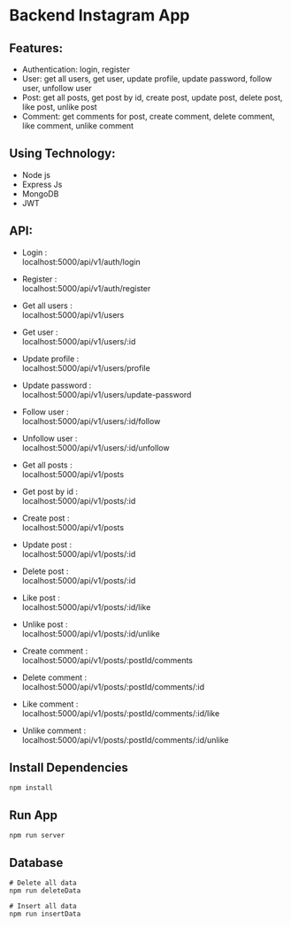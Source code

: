 # Backend Instagram App

## Features:

- Authentication: login, register
- User: get all users, get user, update profile, update password, follow user, unfollow user
- Post: get all posts, get post by id, create post, update post, delete post, like post, unlike post
- Comment: get comments for post, create comment, delete comment, like comment, unlike comment

## Using Technology:

- Node js
- Express Js
- MongoDB
- JWT

## API:

- Login : <br/>
  localhost:5000/api/v1/auth/login
- Register : <br/>
  localhost:5000/api/v1/auth/register

- Get all users :<br/>
  localhost:5000/api/v1/users
- Get user :<br/>
  localhost:5000/api/v1/users/:id
- Update profile :<br/>
  localhost:5000/api/v1/users/profile
- Update password : <br/>
  localhost:5000/api/v1/users/update-password
- Follow user :<br/>
  localhost:5000/api/v1/users/:id/follow
- Unfollow user :<br/>
  localhost:5000/api/v1/users/:id/unfollow

- Get all posts : <br/>
  localhost:5000/api/v1/posts
- Get post by id : <br/>
  localhost:5000/api/v1/posts/:id
- Create post : <br/>
  localhost:5000/api/v1/posts
- Update post : <br/>
  localhost:5000/api/v1/posts/:id
- Delete post : <br/>
  localhost:5000/api/v1/posts/:id
- Like post : <br/>
  localhost:5000/api/v1/posts/:id/like
- Unlike post : <br/>
  localhost:5000/api/v1/posts/:id/unlike

- Create comment : <br/>
  localhost:5000/api/v1/posts/:postId/comments
- Delete comment : <br/>
  localhost:5000/api/v1/posts/:postId/comments/:id
- Like comment : <br/>
  localhost:5000/api/v1/posts/:postId/comments/:id/like
- Unlike comment :<br/>
  localhost:5000/api/v1/posts/:postId/comments/:id/unlike

## Install Dependencies

```
npm install
```

## Run App

```
npm run server
```

## Database

```
# Delete all data
npm run deleteData

# Insert all data
npm run insertData
```
